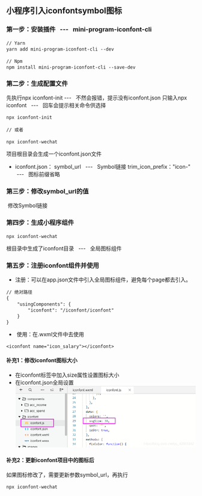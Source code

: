 ## 小程序引入iconfontsymbol图标

### **第一步：安装插件   ---   mini-program-iconfont-cli**

```
// Yarn
yarn add mini-program-iconfont-cli --dev

// Npm
npm install mini-program-iconfont-cli --save-dev
```
### **第二步：生成配置文件**
先执行npx iconfont-init ---   不然会报错，提示没有iconfont.json
只输入npx iconfont   ---   回车会提示相关命令供选择
```
npx iconfont-init
 
// 或者
 
npx iconfont-wechat
```

项目根目录会生成一个iconfont.json文件
* iconfont.json：
symbol_url   ---   Symbol链接
trim_icon_prefix："icon-"  ---   图标前缀省略
### **第三步：修改symbol_url的值**
 修改Symbol链接
### **第四步：生成小程序组件**
```
npx iconfont-wechat
```
根目录中生成了iconfont目录   ---   全局图标组件

### **第五步：注册iconfont组件并使用**
* 注册：可以在app.json文件中引入全局图标组件，避免每个page都去引入。
```
// 绝对路径
{
    "usingComponents": {
        "iconfont": "/iconfont/iconfont"
    }
}
```

*  使用：在.wxml文件中去使用
```
<iconfont name="icon_salary"></iconfont>
```

#### **补充1：修改iconfont图标大小**
* 在iconfont标签中加入size属性设置图标大小
* 在iconfont.json全局设置
![](images/screenshot_1622601065000.png)


#### **补充2：更新iconfont项目中的图标后**
如果图标修改了，需要更新参数symbol_url，再执行
```
npx iconfont-wechat
